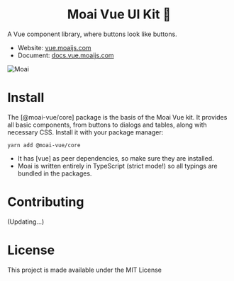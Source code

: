 <h1 align="center">Moai Vue UI Kit 🗿</h1>

A Vue component library, where buttons look like buttons.

-   Website: [vue.moaijs.com](https://vue.moaijs.com)
-   Document: [docs.vue.moaijs.com](https://docs.vue.moaijs.com)

![Moai](https://user-images.githubusercontent.com/30283022/117471857-7a748d00-af82-11eb-9fa1-cdb22db1ec16.png)

# Install

The [@moai-vue/core] package is the basis of the Moai Vue kit. It provides all basic
components, from buttons to dialogs and tables, along with necessary CSS.
Install it with your package manager:

```
yarn add @moai-vue/core
```

-   It has [vue] as peer dependencies, so make sure they are
    installed.
-   Moai is written entirely in TypeScript (strict mode!) so all typings are
    bundled in the packages.

[typing]: https://www.typescriptlang.org/docs/handbook/declaration-files/introduction.html

# Contributing

(Updating...)

# License

This project is made available under the MIT License
